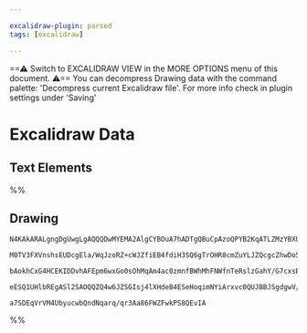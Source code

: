 ```yaml
---

excalidraw-plugin: parsed
tags: [excalidraw]

---
```

==⚠  Switch to EXCALIDRAW VIEW in the MORE OPTIONS menu of this document. ⚠== You can decompress Drawing data with the command palette: 'Decompress current Excalidraw file'. For more info check in plugin settings under 'Saving'


# Excalidraw Data

## Text Elements
%%
## Drawing
```compressed-json
N4KAkARALgngDgUwgLgAQQQDwMYEMA2AlgCYBOuA7hADTgQBuCpAzoQPYB2KqATLZMzYBXUtiRoIACyhQ4zZAHoFAc0JRJQgEYA6bGwC2CgF7N6hbEcK4OCtptbErHALRY8RMpWdx8Q1TdIEfARcZgRmBShcZQUebQBGAFZtAGYaOiCEfQQOKGZuAG0AXX4IXDg4AGUoqHFUUDBIdSy6iGJcUgBrdMaGQgQKACFcbE7lUmEOYgBhNnw2Um4IAGIA

M0TV3FXVnshsEUDcgEla/WqJzoRZ+cWJZfiEB4fdiH3SQ6gTrOHR8cmZuYLJZQcgcZhwDo5KAvN4fL76ABihHw+GqMGCS0EHhhByh8PObEuAHUSOpuHxwHtccdTgTLmiMRIsSQce88acAErCZSSDjhfJoeL8KlsmlZADyEOwahg3HiAAZ5cLXtTPqcEZwoAjcPpkbK0IllbD2VkNblKoQjHUeErKSrRWqsgAVLBQACCRGUXAkwVW0KNqvxUVI7ve

bAokhCxG4HCEKIDDvhAFEpm6wxGo0sOhMqAm4ac0zmnfBWhMhFNWfnTeRslzGahY/G7cxsBMUQANbgANh4KW0AHZDc3W3N8ABNbgpeUAFlSXYAHP3pyl5wBOLvT+fT6fKoxsAzcBq9egEIR1eKUgC+eZN+i55eIfOYAvQZYryvGJAtVpjcfwH9IL9ajgbgh16T9iAAWTYYgEBTXBNGCaM0E2fAwgAkhriBNAj0gQY5mQ19lE0XAAAp4gXaheHiPh

eESQ1UHlbREgASl2SAOQQZQ4w6JZSGIsj4lXHdeB4ESeHoqimNYiArxvc0QUJBBJSgdgwV/JtelWGsEE4qYmEIDhlEPSlIByBCkO4EEz2FPYiBAtBrIQWyIA4HU6iclzhCgIg+Ss0gbNMiB9A6S5SAAOXc/zAsaSAQq6Jh4MQhBCKcuS7TsAArBBsDySo3LgaDYKSyyUIIdC7RGVTGCdfd8BM2LoBLTFMlytT2JVZgoAMYtEA0/8gvmUYUu4VCKs

a7SDEqVrVM4UbyucwbQndNqarq/qr3Aa86FWZFwkPS8QEvIA
```
%%